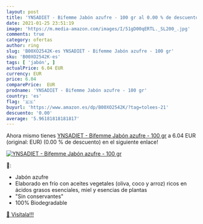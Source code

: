 ```yaml
---
layout: post
title: 'YNSADIET - Bifemme Jabón azufre - 100 gr al 0.00 % de descuento'
date: 2021-01-25 23:51:19
image: 'https://m.media-amazon.com/images/I/51gD00qERTL._SL200_.jpg'
comments: true
category: ofertas
author: ring
slug: 'B00XO2542K-es YNSADIET - Bifemme Jabón azufre - 100 gr'
sku: 'B00XO2542K-es'
tags: [ 'jabón', ]
actualPrice: 6.04 EUR
currency: EUR
price: 6.04
comparePrice:  EUR
prodname: 'YNSADIET - Bifemme Jabón azufre - 100 gr'
country: 'es'
flag: '🇪🇸'
buyurl: 'https://www.amazon.es/dp/B00XO2542K/?tag=tolees-21'
descuento: '0.00'
average: '5.96181818181817'
---
```


Ahora mismo tienes [YNSADIET - Bifemme Jabón azufre - 100 gr](https://www.amazon.es/dp/B00XO2542K/?tag=tolees-21) a 6.04 EUR (original:  EUR) (0.00 %  de descuento) en el siguiente enlace!

[![YNSADIET - Bifemme Jabón azufre - 100 gr](https://m.media-amazon.com/images/I/51gD00qERTL._SL200_.jpg)](https://www.amazon.es/dp/B00XO2542K/?tag=tolees-21)

🔎:

- Jabón azufre
- Elaborado en frío con aceites vegetales (oliva, coco y arroz) ricos en ácidos grasos esenciales, miel y esencias de plantas
- "Sin conservantes"
- 100% Biodegradable

[🛒 Visítala!!!](https://www.amazon.es/dp/B00XO2542K/?tag=tolees-21)
